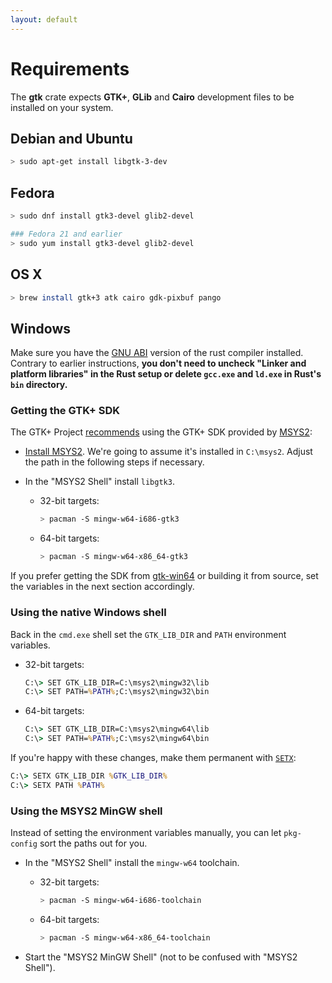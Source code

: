 ```yaml
---
layout: default
---
```


# Requirements

The __gtk__ crate expects __GTK+__, __GLib__ and __Cairo__ development files to be installed on your system.

## Debian and Ubuntu

~~~bash
> sudo apt-get install libgtk-3-dev
~~~

## Fedora

~~~bash
> sudo dnf install gtk3-devel glib2-devel

### Fedora 21 and earlier
> sudo yum install gtk3-devel glib2-devel
~~~

## OS X

~~~bash
> brew install gtk+3 atk cairo gdk-pixbuf pango
~~~

## Windows

Make sure you have the [GNU ABI] version of the rust compiler installed.
Contrary to earlier instructions, **you don't need to uncheck "Linker and
platform libraries" in the Rust setup or delete `gcc.exe` and `ld.exe` in Rust's
`bin` directory.**

[GNU ABI]: https://www.rust-lang.org/downloads.html#win-foot

### Getting the GTK+ SDK

The GTK+ Project [recommends][gtk-download] using the GTK+ SDK provided by [MSYS2]:

[gtk-download]: http://www.gtk.org/download/windows.php
[MSYS2]: https://msys2.github.io/

 *  [Install MSYS2](https://sourceforge.net/p/msys2/wiki/MSYS2%20installation/).
    We're going to assume it's installed in `C:\msys2`. Adjust the path in the
    following steps if necessary.

 *  In the "MSYS2 Shell" install `libgtk3`.

     -    32-bit targets:

          ~~~bash
          > pacman -S mingw-w64-i686-gtk3
          ~~~

     -    64-bit targets:

          ~~~bash
          > pacman -S mingw-w64-x86_64-gtk3
          ~~~

If you prefer getting the SDK from [gtk-win64] or building it from source, set
the variables in the next section accordingly.

[gtk-win64]: https://github.com/tschoonj/GTK-for-Windows-Runtime-Environment-Installer

### Using the native Windows shell

Back in the `cmd.exe` shell set the `GTK_LIB_DIR` and `PATH` environment
variables.

 *    32-bit targets:

      ~~~cmd
      C:\> SET GTK_LIB_DIR=C:\msys2\mingw32\lib
      C:\> SET PATH=%PATH%;C:\msys2\mingw32\bin
      ~~~

 *    64-bit targets:

      ~~~bat
      C:\> SET GTK_LIB_DIR=C:\msys2\mingw64\lib
      C:\> SET PATH=%PATH%;C:\msys2\mingw64\bin
      ~~~

If you're happy with these changes, make them permanent with
[`SETX`](https://technet.microsoft.com/en-us/library/cc755104.aspx):

~~~cmd
C:\> SETX GTK_LIB_DIR %GTK_LIB_DIR%
C:\> SETX PATH %PATH%
~~~

### Using the MSYS2 MinGW shell

Instead of setting the environment variables manually, you can let `pkg-config`
sort the paths out for you.

 *  In the "MSYS2 Shell" install the `mingw-w64` toolchain.

     -    32-bit targets:

          ~~~bash
          > pacman -S mingw-w64-i686-toolchain
          ~~~

     -    64-bit targets:

          ~~~bash
          > pacman -S mingw-w64-x86_64-toolchain
          ~~~

 *  Start the "MSYS2 MinGW Shell" (not to be confused with "MSYS2 Shell").
